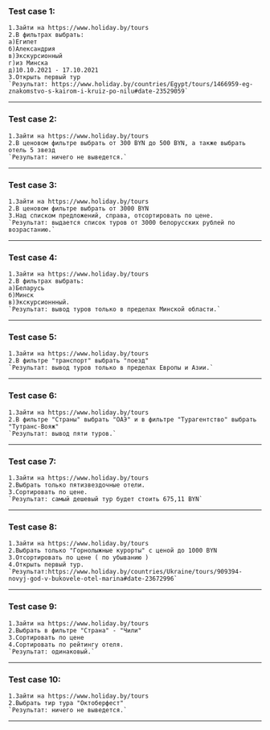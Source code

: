 ### Test case 1:
    1.Зайти на https://www.holiday.by/tours
    2.В фильтрах выбрать:
    a)Египет
    б)Александрия
    в)Экскурсионный
    г)из Минска
    д)10.10.2021 - 17.10.2021
    3.Открыть первый тур
    `Результат: https://www.holiday.by/countries/Egypt/tours/1466959-eg-znakomstvo-s-kairom-i-kruiz-po-nilu#date-23529059`
***
### Test case 2:
    1.Зайти на https://www.holiday.by/tours
    2.В ценовом фильтре выбрать от 300 BYN до 500 BYN, а также выбрать отель 5 звезд
    `Результат: ничего не выведется.`
***
### Test case 3:
    1.Зайти на https://www.holiday.by/tours
    2.В ценовом фильтре выбрать от 3000 BYN
    3.Над списком предложений, справа, отсортировать по цене.
    `Результат: выдается список туров от 3000 белорусских рублей по возрастанию.`
***
### Test case 4:
    1.Зайти на https://www.holiday.by/tours
    2.В фильтрах выбрать:
    a)Беларусь
    б)Минск
    в)Экскурсионнный.
    `Результат: вывод туров только в пределах Минской области.`
***
### Test case 5:
    1.Зайти на https://www.holiday.by/tours
    2.В фильтре "транспорт" выбрать "поезд"
    `Результат: вывод туров только в пределах Европы и Азии.`
***
### Test case 6:
    1.Зайти на https://www.holiday.by/tours
    2.В фильтре "Страны" выбрать "ОАЭ" и в фильтре "Турагентство" выбрать "Тутранс-Вояж"
    `Результат: вывод пяти туров.`
***
### Test case 7:
    1.Зайти на https://www.holiday.by/tours
    2.Выбрать только пятизвездочные отели.
    3.Сортировать по цене.
    `Результат: самый дешевый тур будет стоить 675,11 BYN`
***
### Test case 8:
    1.Зайти на https://www.holiday.by/tours
    2.Выбрать только "Горнолыжные курорты" с ценой до 1000 BYN
    3.Отсортировать по цене ( по убыванию )
    4.Открыть первый тур.
    `Результат:https://www.holiday.by/countries/Ukraine/tours/909394-novyj-god-v-bukovele-otel-marina#date-23672996`
***
### Test case 9:
    1.Зайти на https://www.holiday.by/tours
    2.Выбрать в фильтре "Страна" - "Чили"
    3.Сортировать по цене
    4.Сортировать по рейтингу отеля.
    `Результат: одинаковый.`
***
### Test case 10:
    1.Зайти на https://www.holiday.by/tours
    2.Выбрать тир тура "Октоберфест"
    `Результат: ничего не выведется.`
***
